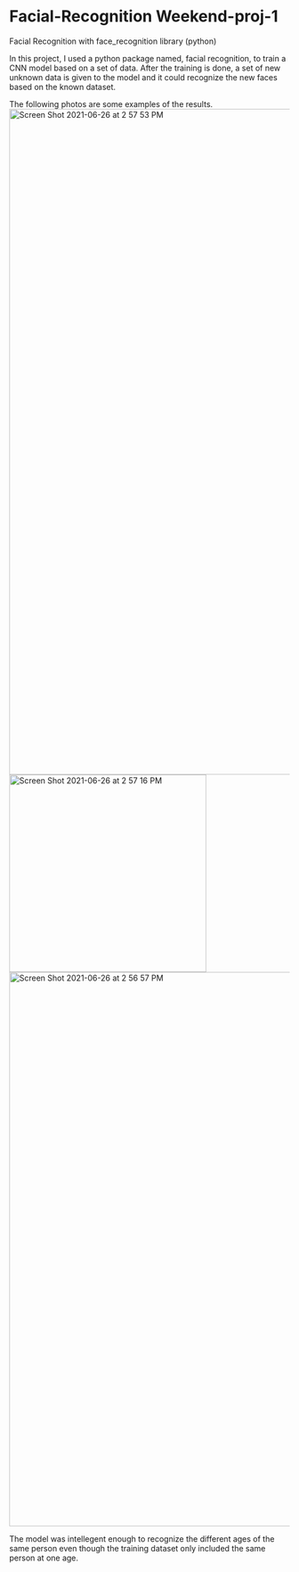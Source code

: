 # Facial-Recognition Weekend-proj-1
Facial Recognition with face_recognition library (python)

In this project, I used a python package named, facial recognition, to train a CNN model based on a set of data. After the training is done, a set of new unknown data is given to the model and it could recognize the new faces based on the known dataset.

The following photos are some examples of the results. 
<img width="1194" alt="Screen Shot 2021-06-26 at 2 57 53 PM" src="https://user-images.githubusercontent.com/44752362/123524683-9b5b8380-d691-11eb-8f0a-a87163984851.png">
<img width="354" alt="Screen Shot 2021-06-26 at 2 57 16 PM" src="https://user-images.githubusercontent.com/44752362/123524684-9c8cb080-d691-11eb-8de0-8ca28a1ecb35.png">
<img width="994" alt="Screen Shot 2021-06-26 at 2 56 57 PM" src="https://user-images.githubusercontent.com/44752362/123524685-9eef0a80-d691-11eb-917d-dfe4f26f23d1.png">

The model was intellegent enough to recognize the different ages of the same person even though the training dataset only included the same person at one age.
